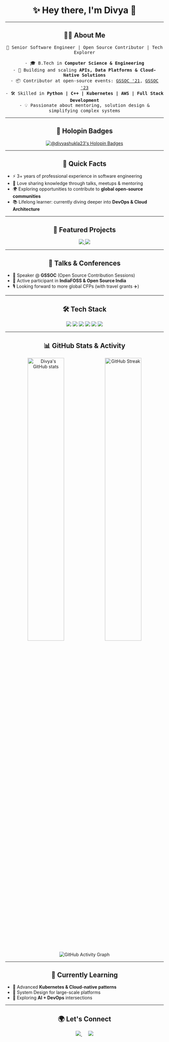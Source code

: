 <h1 align="center">✨ Hey there, I'm Divya 👋</h1>

---

<h2 align="center"> 👩‍💻 About Me </h2>
<p align="center">
  <samp>
    🚀 Senior Software Engineer | Open Source Contributor | Tech Explorer <br><br>
    - 🎓 B.Tech in <b>Computer Science & Engineering</b> <br>
    - 🌱 Building and scaling <b>APIs, Data Platforms & Cloud-Native Solutions</b> <br>
    - 📦 Contributor at open-source events: 
      <a href="https://gssoc.girlscript.tech/index.html">GSSOC '21</a>, 
      <a href="https://gssoc.girlscript.tech/index.html">GSSOC '23</a> <br>
    - 🛠️ Skilled in <b>Python | C++ | Kubernetes | AWS | Full Stack Development</b> <br>
    - 💡 Passionate about mentoring, solution design & simplifying complex systems <br>
  </samp>
</p>

---

<h2 align="center">🏅 Holopin Badges</h2>
<p align="center">
  <a href="https://www.holopin.io/@divyashukla23#badges" target="_blank">
    <img src="https://holopin.me/divyashukla23" alt="@divyashukla23's Holopin Badges" />
  </a>
</p>

---

<h2 align="center">🧭 Quick Facts</h2>
<ul>
  <li>⚡ 3+ years of professional experience in software engineering</li>
  <li>🎤 Love sharing knowledge through talks, meetups & mentoring</li>
  <li>🌍 Exploring opportunities to contribute to <b>global open-source communities</b></li>
  <li>📚 Lifelong learner: currently diving deeper into <b>DevOps & Cloud Architecture</b></li>
</ul>

---

<h2 align="center">🚀 Featured Projects</h2>
<p align="center">
  <a href="https://github.com/divyashukla23/your-cool-project">
    <img src="https://github-readme-stats.vercel.app/api/pin/?username=divyashukla23&repo=your-cool-project&theme=radical" />
  </a>
  <a href="https://github.com/divyashukla23/another-project">
    <img src="https://github-readme-stats.vercel.app/api/pin/?username=divyashukla23&repo=another-project&theme=radical" />
  </a>
</p>

---

<h2 align="center">🎤 Talks & Conferences</h2>
<ul>
  <li>💬 Speaker @ <b>GSSOC</b> (Open Source Contribution Sessions)</li>
  <li>📢 Active participant in <b>IndiaFOSS & Open Source India</b></li>
  <li>🎙️ Looking forward to more global CFPs (with travel grants ✈️)</li>
</ul>

---

<h2 align="center">🛠️ Tech Stack</h2>
<p align="center">
  <img src="https://img.shields.io/badge/Python-3776AB?style=for-the-badge&logo=python&logoColor=white"/>
  <img src="https://img.shields.io/badge/C++-00599C?style=for-the-badge&logo=cplusplus&logoColor=white"/>
  <img src="https://img.shields.io/badge/Docker-2496ED?style=for-the-badge&logo=docker&logoColor=white"/>
  <img src="https://img.shields.io/badge/Kubernetes-326CE5?style=for-the-badge&logo=kubernetes&logoColor=white"/>
  <img src="https://img.shields.io/badge/AWS-FF9900?style=for-the-badge&logo=amazonaws&logoColor=white"/>
  <img src="https://img.shields.io/badge/React-20232A?style=for-the-badge&logo=react&logoColor=61DAFB"/>
</p>

---

<h2 align="center">📊 GitHub Stats & Activity</h2>
<p align="center">
  <img src="https://github-readme-stats.vercel.app/api?username=divyashukla23&show_icons=true&theme=radical" alt="Divya's GitHub stats" width="48%"/>
  <img src="https://github-readme-streak-stats.herokuapp.com/?user=divyashukla23&theme=radical" alt="GitHub Streak" width="48%"/>
</p>
<p align="center">
  <img src="https://github-readme-activity-graph.vercel.app/graph?username=divyashukla23&theme=radical" alt="GitHub Activity Graph"/>
</p>

---

<h2 align="center">🌱 Currently Learning</h2>
<ul>
  <li>📌 Advanced <b>Kubernetes & Cloud-native patterns</b></li>
  <li>📌 System Design for large-scale platforms</li>
  <li>📌 Exploring <b>AI + DevOps</b> intersections</li>
</ul>

---

<h2 align="center">🌍 Let's Connect</h2>
<p align="center">
  <a href="mailto:divyashukla20993@gmail.com">
    <img src="https://img.shields.io/badge/gmail-%23D14836.svg?&style=for-the-badge&logo=gmail&logoColor=white" />
  </a>
  &nbsp;&nbsp;&nbsp;&nbsp;
  <a href="https://www.linkedin.com/in/divyashukla23/" target="_blank">
    <img src="https://img.shields.io/badge/linkedin-%230077B5.svg?&style=for-the-badge&logo=linkedin&logoColor=white" />
  </a>
</p>
